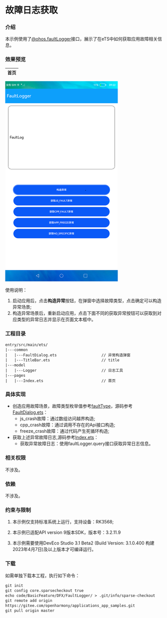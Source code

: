 # 故障日志获取

### 介绍

本示例使用了[@ohos.faultLogger](https://gitee.com/openharmony/docs/blob/master/zh-cn/application-dev/reference/apis/js-apis-faultLogger.md)接口，展示了在eTS中如何获取应用故障相关信息。

### 效果预览
|首页|
|--------|
![home](screenshots/devices/home.png)

使用说明：
1. 启动应用后，点击**构造异常**按钮，在弹窗中选择故障类型，点击确定可以构造异常场景;
2. 构造异常场景后，重新启动应用，点击下面不同的获取异常按钮可以获取到对应类型的异常日志并显示在页面文本框中。

### 工程目录
```
entry/src/main/ets/
|---common
|   |---FaultDialog.ets                    // 异常构造弹窗
|   |---TitleBar.ets                       // title
|---model
|   |---Logger                             // 日志工具
|---pages
|   |---Index.ets                          // 首页
```

### 具体实现
+ 创造应用故障场景，故障类型枚举值参考[faultType](https://gitee.com/openharmony/docs/blob/master/zh-cn/application-dev/reference/apis/js-apis-faultLogger.md#faulttype)，源码参考[FaultDialog.ets](entry/src/main/ets/common/FaultDialog.ets)：
    + js_crash故障：通过数组访问越界构造;
    + cpp_crash故障：通过调用不存在的Api接口构造;
    + freeze_crash故障：通过代码产生死循环构造;
+ 获取上述异常故障日志,源码参考[Index.ets](entry/src/main/ets/pages/Index.ets)：
    + 获取异常故障日志：使用faultLogger.query接口获取异常日志信息。

### 相关权限

不涉及。

### 依赖

不涉及。

### 约束与限制

1. 本示例仅支持标准系统上运行，支持设备：RK3568;

2. 本示例已适配API version 9版本SDK，版本号：3.2.11.9

3. 本示例需要使用DevEco Studio 3.1 Beta2 (Build Version: 3.1.0.400 构建 2023年4月7日)及以上版本才可编译运行。

### 下载
如需单独下载本工程，执行如下命令：
```
git init
git config core.sparsecheckout true
echo code/BasicFeature/DFX/FaultLogger/ > .git/info/sparse-checkout
git remote add origin https://gitee.com/openharmony/applications_app_samples.git
git pull origin master
```